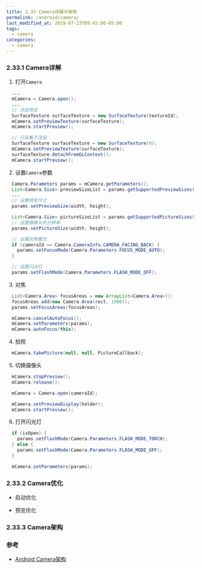 ```yaml
---
title: 2.33 Camera详解与架构
permalink: /android/camera/
last_modified_at: 2019-07-23T09:45:06-05:00
tags:
  - camera
categories:
  - camera
---
```


### 2.33.1 Camera详解
1. 打开`Camera`

```java
  ...
  mCamera = Camera.open();
  ...
  // 开启预览
  SurfaceTexture surfaceTexture = new SurfaceTexture(textureId);
  mCamera.setPreviewTexture(surfaceTexture);
  mCamera.startPreview();

  // 只采集不渲染
  SurfaceTexture surfaceTexture = new SurfaceTexture(0);
  mCamera.setPreviewTexture(surfaceTexture);
  surfaceTexture.detachFromGLContext();
  mCamera.startPreview();
```

2. 设置`Camera`参数

```java
  Camera.Parameters params = mCamera.getParameters();
  List<Camera.Size> previewSizeList = params.getSupportedPreviewSizes();
  ...
  // 设置预览尺寸
  params.setPreviewSize(width, height);

  List<Camera.Size> pictureSizeList = params.getSupportedPictureSizes();
  // 设置摄像头的分辨率
  params.setPictureSize(width, height);

  // 设置对焦模式
  if (cameraId == Camera.CameraInfo.CAMERA_FACING_BACK) {
    params.setFocusMode(Camera.Parameters.FOCUS_MODE_AUTO);
  }

  // 设置闪光灯
  params.setFlashMode(Camera.Parameters.FLASH_MODE_OFF);
```

3. 对焦

```java
  List<Camera.Area> focusAreas = new ArrayList<Camera.Area>();
  focusAreas.add(new Camera.Area(rect, 1000));
  params.setFocusAreas(focusAreas);

  mCamera.cancelAutoFocus();
  mCamera.setParameters(params);
  mCamera.autoFocus(this);
```

4. 拍照

```java
  mCamera.takePicture(null, null, PictureCallback);
```

5. 切换摄像头

```java
  mCamera.stopPreview();
  mCamera.release();

  mCamera = Camera.open(cameraId);

  mCamera.setPreviewDisplay(holder);
  mCamera.startPreview();
```

6. 打开闪光灯

```java
  if (isOpen) {
    params.setFlashMode(Camera.Parameters.FLASH_MODE_TORCH);
  } else {
    params.setFlashMode(Camera.Parameters.FLASH_MODE_OFF);
  }

  mCamera.setParameters(params);
```

### 2.33.2 Camera优化

- 启动优化

- 预览优化

### 2.33.3 Camera架构

### 参考
- [Android Camera架构](https://www.jianshu.com/p/bac0e72351e4)
